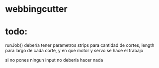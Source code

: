 # webbingcutter

<h1>todo: </h1>
runJob() debería tener parametros strips para cantidad de cortes, length para largo de cada corte, y en que motor y servo se hace el trabajo

si no pones ningun input no debería hacer nada